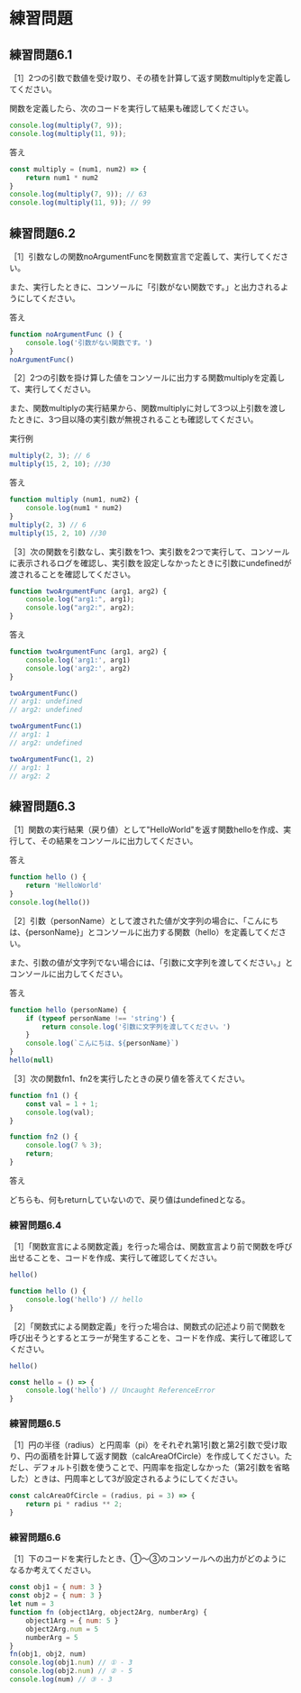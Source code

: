 # 練習問題

## 練習問題6.1

［1］2つの引数で数値を受け取り、その積を計算して返す関数multiplyを定義してください。

関数を定義したら、次のコードを実行して結果も確認してください。

```javascript
console.log(multiply(7, 9));
console.log(multiply(11, 9));
```

答え

```javascript
const multiply = (num1, num2) => {
	return num1 * num2
}
console.log(multiply(7, 9)); // 63
console.log(multiply(11, 9)); // 99
```

## 練習問題6.2

［1］引数なしの関数noArgumentFuncを関数宣言で定義して、実行してください。

また、実行したときに、コンソールに「引数がない関数です。」と出力されるようにしてください。

答え

```javascript
function noArgumentFunc () {
	console.log('引数がない関数です。')
}
noArgumentFunc()
````

［2］2つの引数を掛け算した値をコンソールに出力する関数multiplyを定義して、実行してください。

また、関数multiplyの実行結果から、関数multiplyに対して3つ以上引数を渡したときに、3つ目以降の実引数が無視されることも確認してください。

実行例

```javascript
multiply(2, 3); // 6
multiply(15, 2, 10); //30
```

答え

```javascript
function multiply (num1, num2) {
	console.log(num1 * num2)
}
multiply(2, 3) // 6
multiply(15, 2, 10) //30
```

［3］次の関数を引数なし、実引数を1つ、実引数を2つで実行して、コンソールに表示されるログを確認し、実引数を設定しなかったときに引数にundefinedが渡されることを確認してください。

```javascript
function twoArgumentFunc (arg1, arg2) {
	console.log("arg1:", arg1);
	console.log("arg2:", arg2);
}
```

答え

```javascript
function twoArgumentFunc (arg1, arg2) {
	console.log('arg1:', arg1)
	console.log('arg2:', arg2)
}

twoArgumentFunc()
// arg1: undefined
// arg2: undefined

twoArgumentFunc(1)
// arg1: 1
// arg2: undefined

twoArgumentFunc(1, 2)
// arg1: 1
// arg2: 2
```

## 練習問題6.3

［1］関数の実行結果（戻り値）として"HelloWorld"を返す関数helloを作成、実行して、その結果をコンソールに出力してください。

答え

```javascript
function hello () {
	return 'HelloWorld'
}
console.log(hello())
```

［2］引数（personName）として渡された値が文字列の場合に、「こんにちは、{personName}」とコンソールに出力する関数（hello）を定義してください。

また、引数の値が文字列でない場合には、「引数に文字列を渡してください。」とコンソールに出力してください。

答え

```javascript
function hello (personName) {
	if (typeof personName !== 'string') {
		return console.log('引数に文字列を渡してください。')
	}
	console.log(`こんにちは、${personName}`)
}
hello(null)
```

［3］次の関数fn1、fn2を実行したときの戻り値を答えてください。

```javascript
function fn1 () {
	const val = 1 + 1;
	console.log(val);
}

function fn2 () {
	console.log(7 % 3);
	return;
}
```

答え

どちらも、何もreturnしていないので、戻り値はundefinedとなる。

### 練習問題6.4

［1］「関数宣言による関数定義」を行った場合は、関数宣言より前で関数を呼び出せることを、コードを作成、実行して確認してください。

```javascript
hello()

function hello () {
	console.log('hello') // hello
}
```

［2］「関数式による関数定義」を行った場合は、関数式の記述より前で関数を呼び出そうとするとエラーが発生することを、コードを作成、実行して確認してください。

```javascript
hello()

const hello = () => {
	console.log('hello') // Uncaught ReferenceError
}
```

### 練習問題6.5

［1］円の半径（radius）と円周率（pi）をそれぞれ第1引数と第2引数で受け取り、円の面積を計算して返す関数（calcAreaOfCircle）を作成してください。ただし、デフォルト引数を使うことで、円周率を指定しなかった（第2引数を省略した）ときは、円周率として3が設定されるようにしてください。

```javascript
const calcAreaOfCircle = (radius, pi = 3) => {
	return pi * radius ** 2;
}
```

### 練習問題6.6

［1］下のコードを実行したとき、①～③のコンソールへの出力がどのようになるか考えてください。

```javascript
const obj1 = { num: 3 }
const obj2 = { num: 3 }
let num = 3
function fn (object1Arg, object2Arg, numberArg) {
	object1Arg = { num: 5 }
	object2Arg.num = 5
	numberArg = 5
}
fn(obj1, obj2, num)
console.log(obj1.num) // ① - 3
console.log(obj2.num) // ② - 5
console.log(num) // ③ - 3
```
